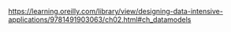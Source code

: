 https://learning.oreilly.com/library/view/designing-data-intensive-applications/9781491903063/ch02.html#ch_datamodels
